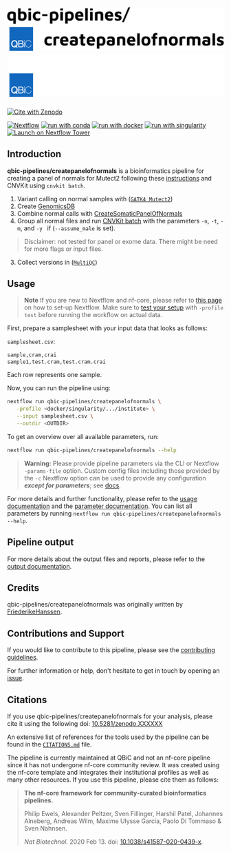 # ![qbic-pipelines/createpanelofnormals](docs/images/qbic-pipelines-createpanelofnormals_logo_light.png#gh-light-mode-only) ![qbic-pipelines/createpanelofnormals](docs/images/qbic-pipelines-createpanelofnormals_logo_dark.png#gh-dark-mode-only)

[![Cite with Zenodo](http://img.shields.io/badge/DOI-10.5281/zenodo.XXXXXXX-1073c8?labelColor=000000)](https://doi.org/10.5281/zenodo.XXXXXXX)

[![Nextflow](https://img.shields.io/badge/nextflow%20DSL2-%E2%89%A523.04.0-23aa62.svg)](https://www.nextflow.io/)
[![run with conda](http://img.shields.io/badge/run%20with-conda-3EB049?labelColor=000000&logo=anaconda)](https://docs.conda.io/en/latest/)
[![run with docker](https://img.shields.io/badge/run%20with-docker-0db7ed?labelColor=000000&logo=docker)](https://www.docker.com/)
[![run with singularity](https://img.shields.io/badge/run%20with-singularity-1d355c.svg?labelColor=000000)](https://sylabs.io/docs/)
[![Launch on Nextflow Tower](https://img.shields.io/badge/Launch%20%F0%9F%9A%80-Nextflow%20Tower-%234256e7)](https://tower.nf/launch?pipeline=https://github.com/nf-core/createpanelofnormals)

## Introduction

**qbic-pipelines/createpanelofnormals** is a bioinformatics pipeline for creating a panel of normals for Mutect2 following these [instructions](https://gatk.broadinstitute.org/hc/en-us/articles/13832769396635-CreateSomaticPanelOfNormals-BETA-) and CNVKit using `cnvkit batch`.

1. Variant calling on normal samples with  ([`GATK4 Mutect2`](https://gatk.broadinstitute.org/hc/en-us/articles/13832710384155-Mutect2))
2. Create [GenomicsDB](https://gatk.broadinstitute.org/hc/en-us/articles/13832686645787-GenomicsDBImport)
3. Combine normal calls with [CreateSomaticPanelOfNormals](https://gatk.broadinstitute.org/hc/en-us/articles/13832769396635-CreateSomaticPanelOfNormals-BETA-)
4. Group all normal files and run [CNVKit batch](https://cnvkit.readthedocs.io/en/stable/pipeline.html#batch) with the parameters `-n`, `-t`, `-m`, and `-y ` if (`--assume_male` is set).
> Disclaimer: not tested for panel or exome data. There might be need for more flags or input files.
3. Collect versions in ([`MultiQC`](http://multiqc.info/))

## Usage

> **Note**
> If you are new to Nextflow and nf-core, please refer to [this page](https://nf-co.re/docs/usage/installation) on how
> to set-up Nextflow. Make sure to [test your setup](https://nf-co.re/docs/usage/introduction#how-to-run-a-pipeline)
> with `-profile test` before running the workflow on actual data.

First, prepare a samplesheet with your input data that looks as follows:

`samplesheet.csv`:

```csv
sample,cram,crai
sample1,test.cram,test.cram.crai
```

Each row represents one sample.

Now, you can run the pipeline using:

<!-- TODO nf-core: update the following command to include all required parameters for a minimal example -->

```bash
nextflow run qbic-pipelines/createpanelofnormals \
   -profile <docker/singularity/.../institute> \
   --input samplesheet.csv \
   --outdir <OUTDIR>
```

To get an overview over all available parameters, run:

```bash
nextflow run qbic-pipelines/createpanelofnormals --help
```

> **Warning:**
> Please provide pipeline parameters via the CLI or Nextflow `-params-file` option. Custom config files including those
> provided by the `-c` Nextflow option can be used to provide any configuration _**except for parameters**_;
> see [docs](https://nf-co.re/usage/configuration#custom-configuration-files).

For more details and further functionality, please refer to the [usage documentation](./docs/usage.md) and the [parameter documentation](./nextflow_schema.json). You can list all parameters by running `nextflow run qbic-pipelines/createpanelofnormals --help`.

## Pipeline output

For more details about the output files and reports, please refer to the
[output documentation](./docs/output.md).

## Credits

qbic-pipelines/createpanelofnormals was originally written by [FriederikeHanssen](https://github.com/FriederikeHanssen).

## Contributions and Support

If you would like to contribute to this pipeline, please see the [contributing guidelines](.github/CONTRIBUTING.md).

For further information or help, don't hesitate to get in touch by opening an [issue](https://github.com/qbic-pipelines/createpanelofnormals).

## Citations

<!-- TODO nf-core: Add citation for pipeline after first release. Uncomment lines below and update Zenodo doi and badge at the top of this file. -->
If you use  qbic-pipelines/createpanelofnormals for your analysis, please cite it using the following doi: [10.5281/zenodo.XXXXXX](https://doi.org/10.5281/zenodo.XXXXXX)

<!-- TODO nf-core: Add bibliography of tools and data used in your pipeline -->

An extensive list of references for the tools used by the pipeline can be found in the [`CITATIONS.md`](CITATIONS.md) file.

The pipeline is currently maintained at QBiC and not an nf-core pipeline since it has not undergone nf-core community review. It was created using the nf-core template and integrates their institutional profiles as well as many other resources. If you use this pipeline, please cite them as follows:

> **The nf-core framework for community-curated bioinformatics pipelines.**
>
> Philip Ewels, Alexander Peltzer, Sven Fillinger, Harshil Patel, Johannes Alneberg, Andreas Wilm, Maxime Ulysse Garcia, Paolo Di Tommaso & Sven Nahnsen.
>
> _Nat Biotechnol._ 2020 Feb 13. doi: [10.1038/s41587-020-0439-x](https://dx.doi.org/10.1038/s41587-020-0439-x).

